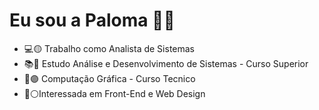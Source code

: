 # Eu sou a Paloma 🤍👋

- 💻🟡 Trabalho como Analista de Sistemas
- 📚🔵 Estudo Análise e Desenvolvimento de Sistemas - Curso Superior
- 🎨🟣 Computação Gráfica - Curso Tecnico
- 👀⚪Interessada em Front-End e Web Design


